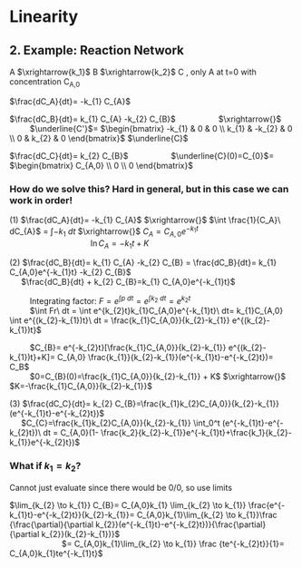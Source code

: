 # Linearity
## 2. Example: Reaction Network
A $\xrightarrow{k_1}$ B $\xrightarrow{k_2}$ C , only A at t=0 with concentration C<sub>A,0</sub> 

$\frac{dC_A}{dt}= -k_{1} C_{A}$

$\frac{dC_B}{dt}= k_{1} C_{A} -k_{2} C_{B}$   $\qquad$  $\qquad$       $\xrightarrow{}$ $\qquad$ $\underline{C'}$=
$\begin{bmatrix}
-k_{1} & 0 & 0 \\
k_{1} & -k_{2} & 0 \\
0 &  k_{2} & 0
\end{bmatrix}$ $\underline{C}$

$\frac{dC_C}{dt}= k_{2} C_{B}$ $\qquad$ $\qquad$ $\underline{C}(0)=C_{0}$=
$\begin{bmatrix}
C_{A,0} \\
0  \\
0 
\end{bmatrix}$

### How do we solve this? Hard in general, but in this case we can work in order!
(1) $\frac{dC_A}{dt}= -k_{1} C_{A}$   $\xrightarrow{}$   $\int \frac{1}{C_A}\ dC_{A}$ = $\int -k_{1}\ dt$ $\xrightarrow{}$ $C_{A} =C_{A,0}e^{-k_{1}t}$\
 $\qquad$  $\qquad$  $\qquad$  $\qquad$ $\ln{C_A} = -k_{1}t + K$
 
(2) $\frac{dC_B}{dt}= k_{1} C_{A} -k_{2} C_{B} = \frac{dC_B}{dt}= k_{1} C_{A,0}e^{-k_{1}t} -k_{2} C_{B}$\
$\quad$ $\frac{dC_B}{dt} + k_{2} C_{B}=k_{1} C_{A,0}e^{-k_{1}t}$

$\qquad$ Integrating factor: $F= e^{\int p\ dt} = e^{\int k_{2}\ dt} = e^{k_{2}t}$\
 $\qquad$ $\int Fr\ dt = \int e^{k_{2}t}k_{1}C_{A,0}e^{-k_{1}t}\ dt= k_{1}C_{A,0} \int e^{(k_{2}-k_{1})t}\ dt = \frac{k_{1}C_{A,0}}{k_{2}-k_{1}} e^{(k_{2}-k_{1})t}$

$\qquad$ $C_{B}= e^{-k_{2}t}[\frac{k_{1}C_{A,0}}{k_{2}-k_{1}} e^{(k_{2}-k_{1})t}+K]= C_{A,0} \frac{k_{1}}{k_{2}-k_{1}}(e^{-k_{1}t}-e^{-k_{2}t})= C_B$\
$\qquad$ $0=C_{B}(0)=\frac{k_{1}C_{A,0}}{k_{2}-k_{1}} + K$ $\xrightarrow{}$ $K=-\frac{k_{1}C_{A,0}}{k_{2}-k_{1}}$

(3) $\frac{dC_C}{dt}= k_{2} C_{B}=\frac{k_{1}k_{2}C_{A,0}}{k_{2}-k_{1}}(e^{-k_{1}t}-e^{-k_{2}t})$\
$\quad$ $C_{C}=\frac{k_{1}k_{2}C_{A,0}}{k_{2}-k_{1}} \int_0^t (e^{-k_{1}t}-e^{-k_{2}t})\ dt = C_{A,0}(1- \frac{k_2}{k_{2}-k_{1}}e^{-k_{1}t}+\frac{k_1}{k_{2}-k_{1}}e^{-k_{2}t})$

### What if $k_{1}=k_{2}$?
Cannot just evaluate since there would be 0/0, so use limits

$\lim_{k_{2} \to k_{1}} C_{B}= C_{A,0}k_{1} \lim_{k_{2} \to k_{1}} \frac{e^{-k_{1}t}-e^{-k_{2}t}}{k_{2}-k_{1}}= C_{A,0}k_{1}\lim_{k_{2} \to k_{1}}\frac {\frac{\partial}{\partial k_{2}}(e^{-k_{1}t}-e^{-k_{2}t})}{\frac{\partial}{\partial k_{2}}(k_{2}-k_{1})}$\
$\qquad$ $\qquad$ $\quad$ $= C_{A,0}k_{1}\lim_{k_{2} \to k_{1}} \frac {te^{-k_{2}t}}{1}= C_{A,0}k_{1}te^{-k_{1}t}$
